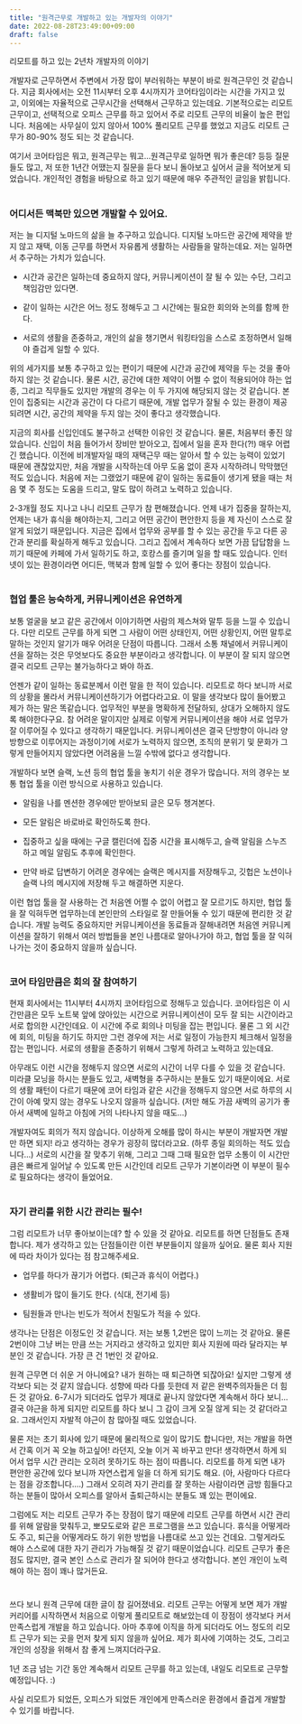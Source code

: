 ```yaml
---
title: "원격근무로 개발하고 있는 개발자의 이야기"
date: 2022-08-28T23:49:00+09:00
draft: false
---
```

리모트를 하고 있는 2년차 개발자의 이야기
<!--more--> 

개발자로 근무하면서 주변에서 가장 많이 부러워하는 부분이 바로 원격근무인 것 같습니다. 
지금 회사에서는 오전 11시부터 오후 4시까지가 코어타임이라는 시간을 가지고 있고, 이외에는 자율적으로 근무시간을 선택해서 근무하고 있는데요. 
기본적으로는 리모트 근무이고, 선택적으로 오피스 근무를 하고 있어서 주로 리모트 근무의 비율이 높은 편입니다. 
처음에는 사무실이 있지 않아서 100% 풀리모트 근무를 했었고 지금도 리모트 근무가 80-90% 정도 되는 것 같습니다.

여기서 코어타임은 뭐고, 원격근무는 뭐고...원격근무로 일하면 뭐가 좋은데? 등등 질문들도 많고, 저 또한 1년간 어땠는지 질문을 듣다 보니 돌아보고 싶어서 글을 적어보게 되었습니다. 
개인적인 경험을 바탕으로 하고 있기 때문에 매우 주관적인 글임을 밝힙니다.


#
### 어디서든 맥북만 있으면 개발할 수 있어요.
저는 늘 디지털 노마드의 삶을 늘 추구하고 있습니다. 
디지털 노마드란 공간에 제약을 받지 않고 재택, 이동 근무를 하면서 자유롭게 생활하는 사람들을 말하는데요. 
저는 일하면서 추구하는 가치가 있습니다.

- 시간과 공간은 일하는데 중요하지 않다, 커뮤니케이션이 잘 될 수 있는 수단, 그리고 책임감만 있다면.

- 같이 일하는 시간은 어느 정도 정해두고 그 시간에는 필요한 회의와 논의를 함께 한다.

- 서로의 생활을 존중하고, 개인의 삶을 챙기면서 워킹타임을 스스로 조정하면서 일해야 즐겁게 일할 수 있다.

위의 세가지를 보통 추구하고 있는 편이기 때문에 시간과 공간에 제약을 두는 것을 좋아하지 않는 것 같습니다. 
물론 시간, 공간에 대한 제약이 어쩔 수 없이 적용되어야 하는 업종, 그리고 직무들도 있지만 개발의 경우는 이 두 가지에 해당되지 않는 것 같습니다. 
본인이 집중되는 시간과 공간이 다 다르기 때문에, 개발 업무가 잘될 수 있는 환경이 제공되려면 시간, 공간의 제약을 두지 않는 것이 좋다고 생각했습니다.

지금의 회사를 신입인데도 불구하고 선택한 이유인 것 같습니다. 
물론, 처음부터 좋진 않았습니다. 
신입이 처음 들어가서 장비만 받아오고, 집에서 일을 혼자 한다(?!) 매우 어렵긴 했습니다. 
이전에 비개발자일 때의 재택근무 때는 알아서 할 수 있는 능력이 있었기 때문에 괜찮았지만, 처음 개발을 시작하는데 아무 도움 없이 혼자 시작하려니 막막했던 적도 있습니다. 
처음에 저는 그랬었기 때문에 같이 일하는 동료들이 생기게 됐을 때는 처음 몇 주 정도는 도움을 드리고, 말도 많이 하려고 노력하고 있습니다.

2-3개월 정도 지나고 나니 리모트 근무가 참 편해졌습니다. 
언제 내가 집중을 잘하는지, 언제는 내가 휴식을 해야하는지, 그리고 어떤 공간이 편안한지 등을 제 자신이 스스로 잘 알게 되었기 때문입니다. 
지금은 집에서 업무와 공부를 할 수 있는 공간을 두고 다른 공간과 분리를 확실하게 해두고 있습니다. 
그리고 집에서 계속하다 보면 가끔 답답함을 느끼기 때문에 카페에 가서 일하기도 하고, 호캉스를 즐기며 일을 할 때도 있습니다. 
인터넷이 있는 환경이라면 어디든, 맥북과 함께 일할 수 있어 좋다는 장점이 있습니다.


#
### 협업 툴은 능숙하게, 커뮤니케이션은 유연하게
보통 얼굴을 보고 같은 공간에서 이야기하면 사람의 제스쳐와 말투 등을 느낄 수 있습니다. 
다만 리모트 근무를 하게 되면 그 사람이 어떤 상태인지, 어떤 상황인지, 어떤 말투로 말하는 것인지 알기가 매우 어려운 단점이 따릅니다. 
그래서 소통 채널에서 커뮤니케이션을 잘하는 것은 무엇보다도 중요한 부분이라고 생각합니다.
이 부분이 잘 되지 않으면 결국 리모트 근무는 불가능하다고 봐야 하죠.

언젠가 같이 일하는 동료분께서 이런 말을 한 적이 있습니다. 
리모트로 하다 보니까 서로의 상황을 몰라서 커뮤니케이션하기가 어렵다라고요. 
이 말을 생각보다 많이 들어봤고 제가 하는 말은 똑같습니다. 
업무적인 부분을 명확하게 전달하되, 상대가 오해하지 않도록 해야한다구요. 
참 어려운 말이지만 실제로 이렇게 커뮤니케이션을 해야 서로 업무가 잘 이루어질 수 있다고 생각하기 때문입니다. 
커뮤니케이션은 결국 단방향이 아니라 양방향으로 이루어지는 과정이기에 서로가 노력하지 않으면, 조직의 분위기 및 문화가 그렇게 만들어지지 않았다면 어려움을 느낄 수밖에 없다고 생각합니다.

개발하다 보면 슬랙, 노션 등의 협업 툴을 놓치기 쉬운 경우가 많습니다. 
저의 경우는 보통 협업 툴을 이런 방식으로 사용하고 있습니다.

- 알림을 나를 멘션한 경우에만 받아보되 글은 모두 챙겨본다.

- 모든 알림은 바로바로 확인하도록 한다.

- 집중하고 싶을 때에는 구글 캘린더에 집중 시간을 표시해두고, 슬랙 알림을 스누즈하고 메일 알림도 추후에 확인한다.

- 만약 바로 답변하기 어려운 경우에는 슬랙은 메시지를 저장해두고, 깃헙은 노션이나 슬랙 나의 메시지에 저장해 두고 해결하면 지운다.

이런 협업 툴을 잘 사용하는 건 처음엔 어쩔 수 없이 어렵고 잘 모르기도 하지만, 협업 툴을 잘 익혀두면 업무하는데 본인만의 스타일로 잘 만들어둘 수 있기 때문에 편리한 것 같습니다. 
개발 능력도 중요하지만 커뮤니케이션을 동료들과 잘해내려면 처음엔 커뮤니케이션을 잘하기 위해서 여러 방법들을 본인 나름대로 알아나가야 하고, 협업 툴을 잘 익혀나가는 것이 중요하지 않을까 싶습니다.


#
### 코어 타임만큼은 회의 잘 참여하기
현재 회사에서는 11시부터 4시까지 코어타임으로 정해두고 있습니다. 
코어타임은 이 시간만큼은 모두 노트북 앞에 앉아있는 시간으로 커뮤니케이션이 모두 잘 되는 시간이라고 서로 합의한 시간인데요. 
이 시간에 주로 회의나 미팅을 잡는 편입니다. 
물론 그 외 시간에 회의, 미팅을 하기도 하지만 그런 경우에 저는 서로 일정이 가능한지 체크해서 일정을 잡는 편입니다. 
서로의 생활을 존중하기 위해서 그렇게 하려고 노력하고 있는데요.

아무래도 이런 시간을 정해두지 않으면 서로의 시간이 너무 다를 수 있을 것 같습니다. 
미라클 모닝을 하시는 분들도 있고, 새벽형을 추구하시는 분들도 있기 때문이에요. 
서로의 생활 패턴이 다르기 때문에 코어 타임과 같은 시간을 정해두지 않으면 서로 하루의 시간이 아예 맞지 않는 경우도 나오지 않을까 싶습니다. (저만 해도 가끔 새벽의 공기가 좋아서 새벽에 일하고 아침에 거의 나타나지 않을 때도...)

개발자여도 회의가 적지 않습니다. 
이상하게 오해를 많이 하시는 부분이 개발자면 개발만 하면 되지! 라고 생각하는 경우가 굉장히 많더라고요. (하루 종일 회의하는 적도 있습니다...) 
서로의 시간을 잘 맞추기 위해, 그리고 그때 그때 필요한 업무 소통이 이 시간만큼은 빠르게 일어날 수 있도록 만든 시간인데 리모트 근무가 기본이라면 이 부분이 필수로 필요하다는 생각이 들었어요.


#
### 자기 관리를 위한 시간 관리는 필수!
그럼 리모트가 너무 좋아보이는데? 할 수 있을 것 같아요. 
리모트를 하면 단점들도 존재합니다. 
제가 생각하고 있는 단점들이란 이런 부분들이지 않을까 싶어요. 
물론 회사 지원에 따라 차이가 있다는 점 참고해주세요.

- 업무를 하다가 끊기가 어렵다. (퇴근과 휴식이 어렵다.)

- 생활비가 많이 들기도 한다. (식대, 전기세 등)

- 팀원들과 만나는 빈도가 적어서 친밀도가 적을 수 있다.

생각나는 단점은 이정도인 것 같습니다. 
저는 보통 1,2번은 많이 느끼는 것 같아요. 
물론 2번이야 그냥 버는 만큼 쓰는 거지라고 생각하고 있지만 회사 지원에 따라 달라지는 부분인 것 같습니다. 
가장 큰 건 1번인 것 같아요.

원격 근무면 더 쉬운 거 아니에요? 내가 원하는 때 퇴근하면 되잖아요! 싶지만 그렇게 생각보다 되는 것 같지 않습니다. 
성향에 따라 다를 듯한데 저 같은 완벽주의자들은 더 힘든 것 같아요. 
6-7시가 되더라도 업무가 제대로 끝나지 않았다면 계속해서 하다 보니... 결국 야근을 하게 되지만 리모트를 하다 보니 그 감이 크게 오질 않게 되는 것 같더라고요. 
그래서인지 자발적 야근이 참 많아질 때도 있었습니다.

물론 저는 초기 회사에 있기 때문에 물리적으로 일이 많기도 합니다만, 저는 개발을 하면서 간혹 이거 꼭 오늘 하고싶어! 라던지, 오늘 이거 꼭 바꾸고 만다! 생각하면서 하게 되어서 업무 시간 관리는 오히려 못하기도 하는 점이 따릅니다. 
리모트를 하게 되면 내가 편안한 공간에 있다 보니까 자연스럽게 일을 더 하게 되기도 해요. (아, 사람마다 다르다는 점을 강조합니다....) 
그래서 오히려 자기 관리를 잘 못하는 사람이라면 금방 힘들다고 하는 분들이 많아서 오피스를 알아서 출퇴근하시는 분들도 꽤 있는 편이에요.

그럼에도 저는 리모트 근무가 주는 장점이 많기 때문에 리모트 근무를 하면서 시간 관리를 위해 알람을 맞춰두고, 뽀모도로와 같은 프로그램을 쓰고 있습니다. 
휴식을 어떻게라도 주고, 퇴근을 어떻게라도 하기 위한 방법을 나름대로 쓰고 있는 건데요. 
그렇게라도 해야 스스로에 대한 자기 관리가 가능해질 것 같기 때문이었습니다. 
리모트 근무가 좋은 점도 많지만, 결국 본인 스스로 관리가 잘 되어야 한다고 생각합니다. 
본인 개인이 노력해야 하는 점이 꽤나 많거든요.

#
쓰다 보니 원격 근무에 대한 글이 참 길어졌네요. 
리모트 근무는 어떻게 보면 제가 개발 커리어를 시작하면서 처음으로 이렇게 풀리모트로 해보았는데 이 장점이 생각보다 커서 만족스럽게 개발을 하고 있습니다. 
아마 추후에 이직을 하게 되더라도 어느 정도의 리모트 근무가 되는 곳을 먼저 찾게 되지 않을까 싶어요. 
제가 회사에 기여하는 것도, 그리고 개인의 성장을 위해서 참 좋게 느껴지더라구요.

1년 조금 넘는 기간 동안 계속해서 리모트 근무를 하고 있는데, 내일도 리모트로 근무할 예정입니다. :)

사실 리모트가 되었든, 오피스가 되었든 개인에게 만족스러운 환경에서 즐겁게 개발할 수 있기를 바랍니다.